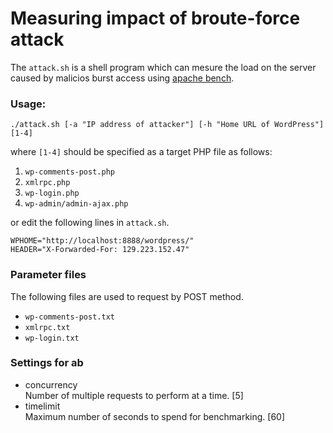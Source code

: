 Measuring impact of broute-force attack
=======================================

The `attack.sh` is a shell program which can mesure the load on the server 
caused by malicios burst access using [apache bench][ApacheBench].

### Usage: ###

    ./attack.sh [-a "IP address of attacker"] [-h "Home URL of WordPress"] [1-4]

where `[1-4]` should be specified as a target PHP file as follows:

1. `wp-comments-post.php`
2. `xmlrpc.php`
3. `wp-login.php`
4. `wp-admin/admin-ajax.php`

or edit the following lines in `attack.sh`.

    WPHOME="http://localhost:8888/wordpress/"
    HEADER="X-Forwarded-For: 129.223.152.47"

### Parameter files ###

The following files are used to request by POST method.

* `wp-comments-post.txt`
* `xmlrpc.txt`
* `wp-login.txt`

### Settings for ab ###

* concurrency  
  Number of multiple requests to perform at a time. [5]
* timelimit  
  Maximum number of seconds to spend for benchmarking. [60]

[ApacheBench]: http://httpd.apache.org/docs/current/programs/ab.html "ab - Apache HTTP server benchmarking tool"
